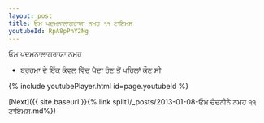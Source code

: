```yaml
---
layout: post
title: ਓਮ ਪਦਮਨਾਲਾਗਰਾਯਾ ਨਮਹ ੧੧ ਟਾਇਮਸ
youtubeId: RpA8pPhY2Ng
---
```

 
 
 ਓਮ ਪਦਮਨਾਲਾਗਰਾਯਾ ਨਮਹ  
 
 -  ਬ੍ਰਹਮਾ ਦੇ ਇੱਕ ਕੰਵਲ ਵਿੱਚ ਪੈਦਾ ਹੋਣ ਤੋਂ ਪਹਿਲਾਂ ਕੌਣ ਸੀ 
 
  
 
  
 
 
 
 
 
 


{% include youtubePlayer.html id=page.youtubeId %}
 
[Next]({{ site.baseurl }}{% link  split1/_posts/2013-01-08-ਓਮ ਚੰਦਨੀਨੇ ਨਮਹ ੧੧ ਟਾਇਮਸ.md%})
 
